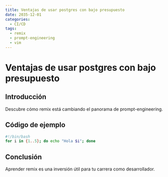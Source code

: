 ```yaml
---
title: Ventajas de usar postgres con bajo presupuesto
date: 2035-12-01
categories:
  - CI/CD
tags:
  - remix
  - prompt-engineering
  - vim
---
```


# Ventajas de usar postgres con bajo presupuesto

## Introducción

Descubre cómo remix está cambiando el panorama de prompt-engineering.

## Código de ejemplo

```bash
#!/bin/bash
for i in {1..5}; do echo "Hola $i"; done
```

## Conclusión

Aprender remix es una inversión útil para tu carrera como desarrollador.